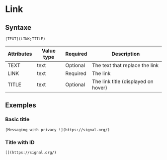 # Link

## Syntaxe

```syntaxe
[TEXT](LINK;TITLE)
```

| Attributes | Value type | Required | Description                         |
| ---------- | ---------- | -------- | ----------------------------------- |
| TEXT       | text       | Optional | The text that replace the link      |
| LINK       | text       | Required | The link                            |
| TITLE      | text       | Optional | The link title (displayed on hover) |

## Exemples

### Basic title

```
[Messaging with privacy !](https://signal.org/)
```

### Title with ID

```
[](https://signal.org/)
```
